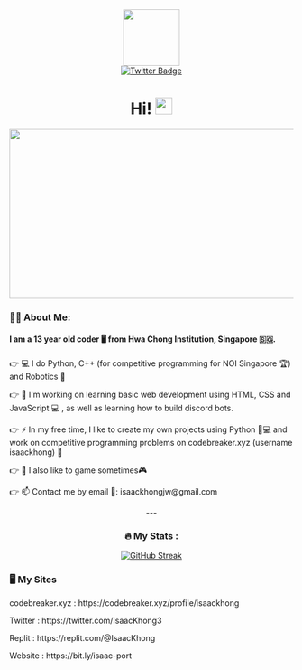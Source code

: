 
<!--
**ISAACkhong/ISAACkhong** is a ✨ _special_ ✨ repository because its `README.md` (this file) appears on your GitHub profile.

Here are some ideas to get you started:

- 🔭 I’m currently working on ...
- 🌱 I’m currently learning ...
- 👯 I’m looking to collaborate on ...
- 🤔 I’m looking for help with ...
- 💬 Ask me about ...
- 📫 How to reach me: ...
- 😄 Pronouns: ...
- ⚡ Fun fact: ...
-->

<div id="gif" align="center">
  <img src="https://media.giphy.com/media/M9gbBd9nbDrOTu1Mqx/giphy.gif" width="100"/>

  <div id="badges">
    <a href="https://twitter.com/IsaacKhong3">
      <img source="https://img.shields.io/badge/Twitter-blue?style=for-the-badge&logo=twitter&logoColor=white" alt="Twitter Badge" />
    </a>
  </div>
  <div id="headingText">
    <img src="https://komarev.com/ghpvc/?username=yISAACkhong&style=flat-square&color=blue" alt=""/>
    <h1>
      Hi!
      <img src="https://media.giphy.com/media/hvRJCLFzcasrR4ia7z/giphy.gif" width="30px"/>
    </h1>
  </div>
<div align="center">
  <img src="https://media.giphy.com/media/dWesBcTLavkZuG35MI/giphy.gif" width="600" height="300"/>
  <div align="left">
    <h3> 👨‍💻 About Me: </h3>
    <h4> I am a 13 year old coder 🖥️ from Hwa Chong Institution, Singapore 🇸🇬. </h5>
    <p>👉 💻 I do Python, C++ (for competitive programming for NOI Singapore 🏆) and Robotics 🔋</p>
    <p>👉 🌱 I'm working on learning basic web development using HTML, CSS and JavaScript 💻 , as well as learning how to build discord bots.</p>
    <p>👉 ⚡️ In my free time, I like to create my own projects using Python 📱💻 and work on competitive programming problems on codebreaker.xyz (username isaackhong) 🧩 </p>
    <p>👉 🔋 I also like to game sometimes🎮 </p>
    <p>👉 📫 Contact me by email 📧: isaackhongjw@gmail.com</p>
    
    
  </div>
</div>
---

### :fire: My Stats :
[![GitHub Streak](http://github-readme-streak-stats.herokuapp.com?user=ISAACkhong&theme=dark&background=000000)](https://git.io/streak-stats)

<div class="mysites" align="left">
  <h3> 🖥️ My Sites </h3>
  <p> codebreaker.xyz : https://codebreaker.xyz/profile/isaackhong </p>
  <p> Twitter : https://twitter.com/IsaacKhong3 </p>
  <p> Replit : https://replit.com/@IsaacKhong </p>
  <p> Website : https://bit.ly/isaac-port </p>
